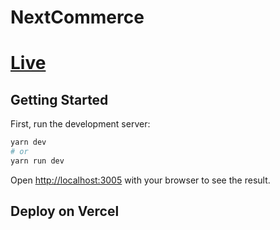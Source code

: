 # NextCommerce
# [Live](https://next-bdcommerce.vercel.app/)

## Getting Started

First, run the development server:

```bash
yarn dev
# or
yarn run dev
```

Open [http://localhost:3005](http://localhost:3005) with your browser to see the result.



## Deploy on Vercel


